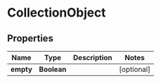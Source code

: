 

# CollectionObject


## Properties

| Name | Type | Description | Notes |
|------------ | ------------- | ------------- | -------------|
|**empty** | **Boolean** |  |  [optional] |



